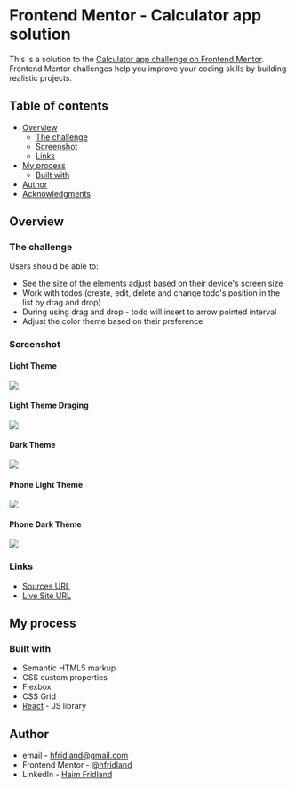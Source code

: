 # Frontend Mentor - Calculator app solution

This is a solution to the [Calculator app challenge on Frontend Mentor](https://www.frontendmentor.io/challenges/calculator-app-9lteq5N29). Frontend Mentor challenges help you improve your coding skills by building realistic projects.

## Table of contents

- [Overview](#overview)
  - [The challenge](#the-challenge)
  - [Screenshot](#screenshot)
  - [Links](#links)
- [My process](#my-process)
  - [Built with](#built-with)
- [Author](#author)
- [Acknowledgments](#acknowledgments)

## Overview

### The challenge

Users should be able to:

- See the size of the elements adjust based on their device's screen size
- Work with todos (create, edit, delete and change todo's position in the list by drag and drop)
- During using drag and drop - todo will insert to arrow pointed interval
- Adjust the color theme based on their preference

### Screenshot

#### Light Theme

![](./screenshots/light.png)

#### Light Theme Draging

![](./screenshots/light_drug.png)

#### Dark Theme

![](./screenshots/dark.png)

#### Phone Light Theme

![](./screenshots/phone_light.png)

#### Phone Dark Theme

![](./screenshots/phone_dark.png)

### Links

- [Sources URL](https://github.com/hfridland/todo-list)
- [Live Site URL](https://hfridland.github.io/todo-list)

## My process

### Built with

- Semantic HTML5 markup
- CSS custom properties
- Flexbox
- CSS Grid
- [React](https://reactjs.org/) - JS library

## Author

- email - hfridland@gmail.com
- Frontend Mentor - [@hfridland](https://www.frontendmentor.io/profile/hfridland)
- LinkedIn - [Haim Fridland](https://www.linkedin.com/in/haim-fridland-a8b28315/)
